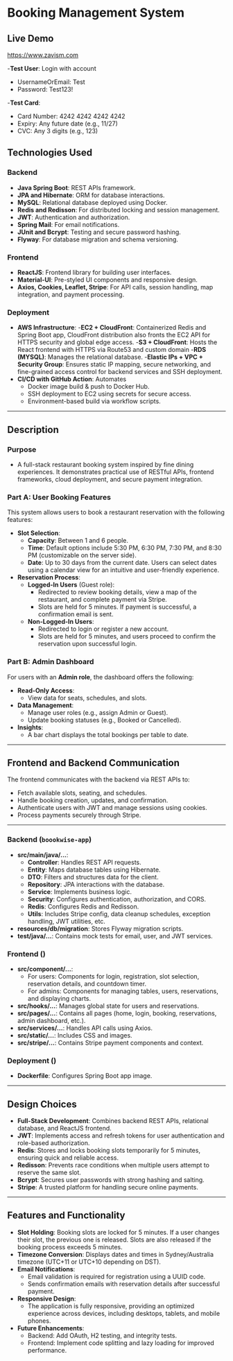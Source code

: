 # Booking Management System

## Live Demo
https://www.zavism.com

-**Test User**: Login with account
  - UsernameOrEmail: Test
  - Password: Test123!

-**Test Card**: 
  - Card Number: 4242 4242 4242 4242
  - Expiry: Any future date (e.g., 11/27)
  - CVC: Any 3 digits (e.g., 123)

## Technologies Used

### Backend
- **Java Spring Boot**: REST APIs framework.
- **JPA and Hibernate**: ORM for database interactions.
- **MySQL**: Relational database deployed using Docker.
- **Redis and Redisson**: For distributed locking and session management.
- **JWT**: Authentication and authorization.
- **Spring Mail**: For email notifications.
- **JUnit and Bcrypt**: Testing and secure password hashing.
- **Flyway**: For database migration and schema versioning.

### Frontend
- **ReactJS**: Frontend library for building user interfaces.
- **Material-UI**: Pre-styled UI components and responsive design. 
- **Axios, Cookies, Leaflet, Stripe**: For API calls, session handling, map integration, and payment processing.

### Deployment 
- **AWS Infrastructure**:
  -**EC2 + CloudFront**: Containerized Redis and Spring Boot app, CloudFront distribution also fronts the EC2 API for HTTPS security and global edge access.
  -**S3 + CloudFront**: Hosts the React frontend with HTTPS via Route53 and custom domain 
  -**RDS (MYSQL)**: Manages the relational database.
  -**Elastic IPs + VPC + Security Group**: Ensures static IP mapping, secure networking, and fine-grained access control for backend services and SSH deployment. 
- **CI/CD with GitHub Action**: Automates
  - Docker image build & push to Docker Hub.
  - SSH deployment to EC2 using secrets for secure access.
  - Environment-based build via workflow scripts.
---

## Description

### Purpose
- A full-stack restaurant booking system inspired by fine dining experiences. It demonstrates practical use of RESTful APIs, frontend frameworks, cloud deployment, and secure payment integration.

### Part A: User Booking Features
This system allows users to book a restaurant reservation with the following features:
- **Slot Selection**:
  - **Capacity**: Between 1 and 6 people.
  - **Time**: Default options include 5:30 PM, 6:30 PM, 7:30 PM, and 8:30 PM (customizable on the server side).
  - **Date**: Up to 30 days from the current date. Users can select dates using a calendar view for an intuitive and user-friendly experience.
- **Reservation Process**:
  - **Logged-In Users** (Guest role):
    - Redirected to review booking details, view a map of the restaurant, and complete payment via Stripe.
    - Slots are held for 5 minutes. If payment is successful, a confirmation email is sent.
  - **Non-Logged-In Users**:
    - Redirected to login or register a new account.
    - Slots are held for 5 minutes, and users proceed to confirm the reservation upon successful login.

### Part B: Admin Dashboard
For users with an **Admin role**, the dashboard offers the following:
- **Read-Only Access**:
  - View data for seats, schedules, and slots.
- **Data Management**:
  - Manage user roles (e.g., assign Admin or Guest).
  - Update booking statuses (e.g., Booked or Cancelled).
- **Insights**:
  - A bar chart displays the total bookings per table to date.

---

## Frontend and Backend Communication
The frontend communicates with the backend via REST APIs to:
- Fetch available slots, seating, and schedules.
- Handle booking creation, updates, and confirmation.
- Authenticate users with JWT and manage sessions using cookies.
- Process payments securely through Stripe.

---

### Backend (`boookwise-app`)
- **src/main/java/...**:
  - **Controller**: Handles REST API requests.
  - **Entity**: Maps database tables using Hibernate.
  - **DTO**: Filters and structures data for the client.
  - **Repository**: JPA interactions with the database.
  - **Service**: Implements business logic.
  - **Security**: Configures authentication, authorization, and CORS.
  - **Redis**: Configures Redis and Redisson.
  - **Utils**: Includes Stripe config, data cleanup schedules, exception handling, JWT utilities, etc.
- **resources/db/migration**: Stores Flyway migration scripts.
- **test/java/...**: Contains mock tests for email, user, and JWT services.

### Frontend ()
- **src/component/...**:
  - For users: Components for login, registration, slot selection, reservation details, and countdown timer.
  - For admins: Components for managing tables, users, reservations, and displaying charts.
- **src/hooks/...**: Manages global state for users and reservations.
- **src/pages/...**: Contains all pages (home, login, booking, reservations, admin dashboard, etc.).
- **src/services/...**: Handles API calls using Axios.
- **src/static/...**: Includes CSS and images.
- **src/stripe/...**: Contains Stripe payment components and context.

### Deployment ()
- **Dockerfile**: Configures Spring Boot app image.

---

## Design Choices
- **Full-Stack Development**: Combines backend REST APIs, relational database, and ReactJS frontend.
- **JWT**: Implements access and refresh tokens for user authentication and role-based authorization.
- **Redis**: Stores and locks booking slots temporarily for 5 minutes, ensuring quick and reliable access.
- **Redisson**: Prevents race conditions when multiple users attempt to reserve the same slot.
- **Bcrypt**: Secures user passwords with strong hashing and salting.
- **Stripe**: A trusted platform for handling secure online payments.

---

## Features and Functionality
- **Slot Holding**: Booking slots are locked for 5 minutes. If a user changes their slot, the previous one is released. Slots are also released if the booking process exceeds 5 minutes.
- **Timezone Conversion**: Displays dates and times in Sydney/Australia timezone (UTC+11 or UTC+10 depending on DST).
- **Email Notifications**:
  - Email validation is required for registration using a UUID code.
  - Sends confirmation emails with reservation details after successful payment.
- **Responsive Design**:
  - The application is fully responsive, providing an optimized experience across devices, including desktops, tablets, and mobile phones.
- **Future Enhancements**:
  - Backend: Add OAuth, H2 testing, and integrity tests.
  - Frontend: Implement code splitting and lazy loading for improved performance.